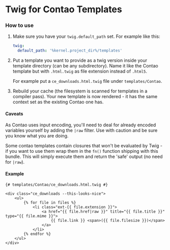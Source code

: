 # Twig for Contao Templates

### How to use
1. Make sure you have your `twig.default_path` set. For example like this:
    ```yaml
    twig:
      default_path: '%kernel.project_dir%/templates' 
    ``` 

2. Put a template you want to provide as a twig version inside your template
   directory (can be any subdirectory). Name it like the Contao template
   but with `.html.twig` as file extension instead of `.html5`.
   
   For example put a `ce_downloads.html.twig` file under `templates/Contao`.
 
3. Rebuild your cache (the filesystem is scanned for templates in a compiler pass).
   Your new template is now rendered - it has the same context set as the
   existing Contao one has.

#### Caveats
As Contao uses input encoding, you'll need to deal for already encoded variables
yourself by adding the `|raw` filter. Use with caution and be sure you know what
you are doing.

Some contao templates contain closures that won't be evaluated by Twig - if you
want to use them wrap them in the `fn()` function shipping with this bundle. 
This will simply execute them and return the 'safe' output (no need for `|raw`). 
   
#### Example
```twig
{# templates/Contao/ce_downloads.html.twig #}

<div class="ce_downloads --this-looks-nice">    
    <ul>
        {% for file in files %}
            <li class="ext-{{ file.extension }}">
                <a href="{{ file.href|raw }}" title="{{ file.title }}" type="{{ file.mime }}">
                    {{ file.link }} <span>({{ file.filesize }})</span>
                </a>
            </li>
        {% endfor %}
    </ul>
</div>
```